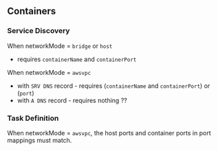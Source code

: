 ## Containers

### Service Discovery

When networkMode = `bridge` or `host`
- requires `containerName` and `containerPort`

When networkMode = `awsvpc`
- with `SRV DNS` record - requires (`containerName` and `containerPort`) or (`port`)
- with `A DNS` record - requires nothing ??

### Task Definition

When networkMode = `awsvpc`, the host ports and container ports in port mappings must match.

